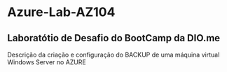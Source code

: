 # Azure-Lab-AZ104
## Laboratótio de Desafio do BootCamp da DIO.me
Descrição da criação e configuração do BACKUP de uma máquina virtual Windows Server no AZURE

